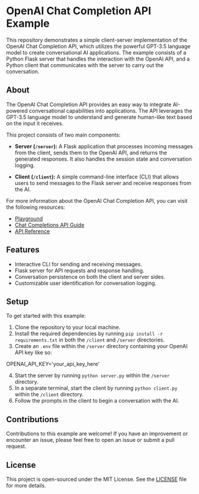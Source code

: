 # OpenAI Chat Completion API Example

This repository demonstrates a simple client-server implementation of the OpenAI Chat Completion API, which utilizes the powerful GPT-3.5 language model to create conversational AI applications. The example consists of a Python Flask server that handles the interaction with the OpenAI API, and a Python client that communicates with the server to carry out the conversation.

## About

The OpenAI Chat Completion API provides an easy way to integrate AI-powered conversational capabilities into applications. The API leverages the GPT-3.5 language model to understand and generate human-like text based on the input it receives.

This project consists of two main components:

- **Server (`/server`):** A Flask application that processes incoming messages from the client, sends them to the OpenAI API, and returns the generated responses. It also handles the session state and conversation logging.

- **Client (`/client`):** A simple command-line interface (CLI) that allows users to send messages to the Flask server and receive responses from the AI.

For more information about the OpenAI Chat Completion API, you can visit the following resources:

- [Playground](https://platform.openai.com/playground)
- [Chat Completions API Guide](https://platform.openai.com/docs/guides/gpt/chat-completions-api)
- [API Reference](https://platform.openai.com/docs/api-reference/chat)

## Features

- Interactive CLI for sending and receiving messages.
- Flask server for API requests and response handling.
- Conversation persistence on both the client and server sides.
- Customizable user identification for conversation logging.

## Setup

To get started with this example:

1. Clone the repository to your local machine.
2. Install the required dependencies by running `pip install -r requirements.txt` in both the `/client` and `/server` directories.
3. Create an `.env` file within the `/server` directory containing your OpenAI API key like so:

OPENAI_API_KEY='your_api_key_here'

4. Start the server by running `python server.py` within the `/server` directory.
5. In a separate terminal, start the client by running `python client.py` within the `/client` directory.
6. Follow the prompts in the client to begin a conversation with the AI.

## Contributions

Contributions to this example are welcome! If you have an improvement or encounter an issue, please feel free to open an issue or submit a pull request.

## License

This project is open-sourced under the MIT License. See the [LICENSE](LICENSE) file for more details.

